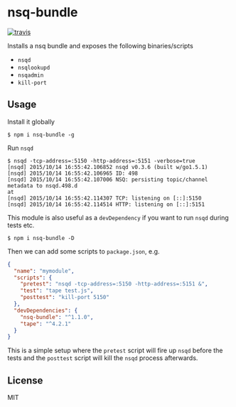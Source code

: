 # nsq-bundle

[![travis](https://travis-ci.org/nowsecure/nsq-bundle.svg)](https://travis-ci.org/nowsecure/nsq-bundle)

Installs a nsq bundle and exposes the following binaries/scripts

* `nsqd`
* `nsqlookupd`
* `nsqadmin`
* `kill-port`

## Usage

Install it globally

```
$ npm i nsq-bundle -g
```

Run `nsqd`

```
$ nsqd -tcp-address=:5150 -http-address=:5151 -verbose=true
[nsqd] 2015/10/14 16:55:42.106852 nsqd v0.3.6 (built w/go1.5.1)
[nsqd] 2015/10/14 16:55:42.106965 ID: 498
[nsqd] 2015/10/14 16:55:42.107006 NSQ: persisting topic/channel metadata to nsqd.498.d
at
[nsqd] 2015/10/14 16:55:42.114307 TCP: listening on [::]:5150
[nsqd] 2015/10/14 16:55:42.114514 HTTP: listening on [::]:5151
```

This module is also useful as a `devDependency` if you want to run `nsqd` during tests etc.

```
$ npm i nsq-bundle -D
```

Then we can add some scripts to `package.json`, e.g.

```json
{
  "name": "mymodule",
  "scripts": {
    "pretest": "nsqd -tcp-address=:5150 -http-address=:5151 &",
    "test": "tape test.js",
    "posttest": "kill-port 5150"
  },
  "devDependencies": {
    "nsq-bundle": "^1.1.0",
    "tape": "^4.2.1"
  }
}
```

This is a simple setup where the `pretest` script will fire up `nsqd` before the tests and the `posttest` script will kill the `nsqd` process afterwards.

## License
MIT
